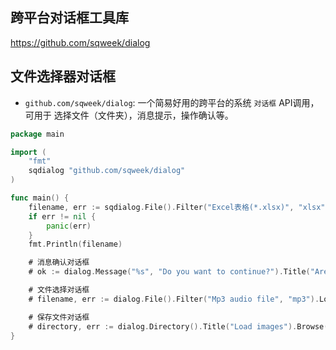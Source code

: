 ## 跨平台对话框工具库

https://github.com/sqweek/dialog


## 文件选择器对话框

- `github.com/sqweek/dialog`: 一个简易好用的跨平台的系统 `对话框` API调用，可用于 选择文件（文件夹），消息提示，操作确认等。


```go
package main

import (
    "fmt"
    sqdialog "github.com/sqweek/dialog"
)

func main() {
    filename, err := sqdialog.File().Filter("Excel表格(*.xlsx)", "xlsx").Load()
    if err != nil {
        panic(err)
    }
    fmt.Println(filename)

    # 消息确认对话框
    # ok := dialog.Message("%s", "Do you want to continue?").Title("Are you sure?").YesNo()

    # 文件选择对话框
    # filename, err := dialog.File().Filter("Mp3 audio file", "mp3").Load()

    # 保存文件对话框
    # directory, err := dialog.Directory().Title("Load images").Browse()
}
```
